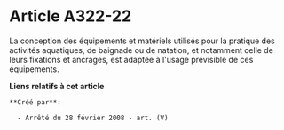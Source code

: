 # Article A322-22

La conception des équipements et matériels utilisés pour la pratique des activités aquatiques, de baignade ou de natation, et
notamment celle de leurs fixations et ancrages, est adaptée à l'usage prévisible de ces équipements.

**Liens relatifs à cet article**

	**Créé par**:

	  - Arrêté du 28 février 2008 - art. (V)
